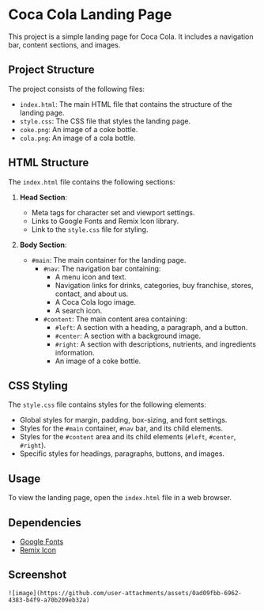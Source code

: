 # Coca Cola Landing Page

This project is a simple landing page for Coca Cola. It includes a navigation bar, content sections, and images.

## Project Structure

The project consists of the following files:

- `index.html`: The main HTML file that contains the structure of the landing page.
- `style.css`: The CSS file that styles the landing page.
- `coke.png`: An image of a coke bottle.
- `cola.png`: An image of a cola bottle.

## HTML Structure

The `index.html` file contains the following sections:

1. **Head Section**:
    - Meta tags for character set and viewport settings.
    - Links to Google Fonts and Remix Icon library.
    - Link to the `style.css` file for styling.

2. **Body Section**:
    - `#main`: The main container for the landing page.
        - `#nav`: The navigation bar containing:
            - A menu icon and text.
            - Navigation links for drinks, categories, buy franchise, stores, contact, and about us.
            - A Coca Cola logo image.
            - A search icon.
        - `#content`: The main content area containing:
            - `#left`: A section with a heading, a paragraph, and a button.
            - `#center`: A section with a background image.
            - `#right`: A section with descriptions, nutrients, and ingredients information.
            - An image of a coke bottle.

## CSS Styling

The `style.css` file contains styles for the following elements:

- Global styles for margin, padding, box-sizing, and font settings.
- Styles for the `#main` container, `#nav` bar, and its child elements.
- Styles for the `#content` area and its child elements (`#left`, `#center`, `#right`).
- Specific styles for headings, paragraphs, buttons, and images.

## Usage

To view the landing page, open the `index.html` file in a web browser.

## Dependencies

- [Google Fonts](https://fonts.googleapis.com)
- [Remix Icon](https://cdn.jsdelivr.net/npm/remixicon@4.3.0/fonts/remixicon.css)

## Screenshot

    ![image](https://github.com/user-attachments/assets/0ad09fbb-6962-4383-b4f9-a70b209eb32a)
